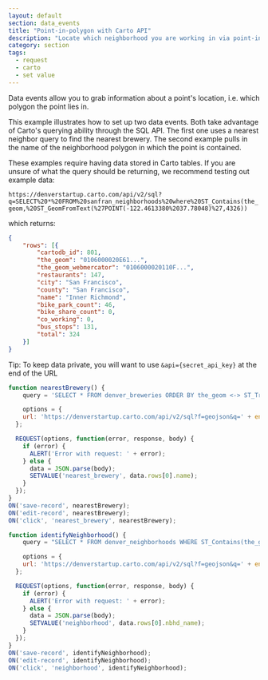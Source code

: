 ```yaml
---
layout: default
section: data_events
title: "Point-in-polygon with Carto API"
description: "Locate which neighborhood you are working in via point-in-polygon."
category: section
tags:
  - request
  - carto
  - set value
---
```


Data events allow you to grab information about a point's location, i.e. which polygon the point lies in.

This example illustrates how to set up two data events. Both take advantage of Carto's querying ability through the SQL API. The first one uses a nearest neighbor query to find the nearest brewery. The second example pulls in the name of the neighborhood polygon in which the point is contained.

These examples require having data stored in Carto tables. If you are unsure of what the query should be returning, we recommend testing out example data:

`https://denverstartup.carto.com/api/v2/sql?q=SELECT%20*%20FROM%20sanfran_neighborhoods%20where%20ST_Contains(the_geom,%20ST_GeomFromText(%27POINT(-122.4613380%2037.78048)%27,4326))`

which returns:
```json
{
	"rows": [{
		"cartodb_id": 801,
		"the_geom": "0106000020E61...",
		"the_geom_webmercator": "0106000020110F...",
		"restaurants": 147,
		"city": "San Francisco",
		"county": "San Francisco",
		"name": "Inner Richmond",
		"bike_park_count": 46,
		"bike_share_count": 0,
		"co_working": 0,
		"bus_stops": 131,
		"total": 324
	}]
}
```

Tip: To keep data private, you will want to use `&api={secret_api_key}` at the end of the URL

```js
function nearestBrewery() {
	query = 'SELECT * FROM denver_breweries ORDER BY the_geom <-> ST_Transform(CDB_LatLng(' + LONGITUDE() + ',' + LATITUDE() + '),4326) LIMIT 60';

	options = {
    url: 'https://denverstartup.carto.com/api/v2/sql?f=geojson&q=' + encodeURIComponent(query)
  };

  REQUEST(options, function(error, response, body) {
    if (error) {
      ALERT('Error with request: ' + error);
    } else {
      data = JSON.parse(body);
      SETVALUE('nearest_brewery', data.rows[0].name);
    }
  });
}
ON('save-record', nearestBrewery);
ON('edit-record', nearestBrewery);
ON('click', 'nearest_brewery', nearestBrewery);

function identifyNeighborhood() {
	query = "SELECT * FROM denver_neighborhoods WHERE ST_Contains(the_geom, ST_GeomFromText('POINT("+ LONGITUDE() + " " + LATITUDE()+ ")', 4326));"

	options = {
    url: 'https://denverstartup.carto.com/api/v2/sql?f=geojson&q=' + encodeURIComponent(query)
  };

  REQUEST(options, function(error, response, body) {
    if (error) {
      ALERT('Error with request: ' + error);
    } else {
      data = JSON.parse(body);
      SETVALUE('neighborhood', data.rows[0].nbhd_name);
    }
  });
}
ON('save-record', identifyNeighborhood);
ON('edit-record', identifyNeighborhood);
ON('click', 'neighborhood', identifyNeighborhood);
```
